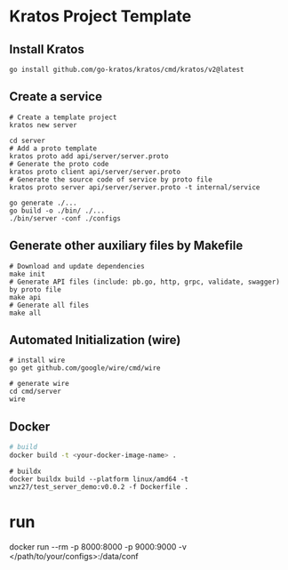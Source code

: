<!--
 * @Author: 27
 * @LastEditors: 27
 * @Date: 2023-10-21 20:07:02
 * @LastEditTime: 2023-10-24 13:57:08
 * @FilePath: /Coding-Daily/content/examples/serverdemo/README.md
 * @description: type some description
-->
# Kratos Project Template

## Install Kratos
```
go install github.com/go-kratos/kratos/cmd/kratos/v2@latest
```
## Create a service
```
# Create a template project
kratos new server

cd server
# Add a proto template
kratos proto add api/server/server.proto
# Generate the proto code
kratos proto client api/server/server.proto
# Generate the source code of service by proto file
kratos proto server api/server/server.proto -t internal/service

go generate ./...
go build -o ./bin/ ./...
./bin/server -conf ./configs
```
## Generate other auxiliary files by Makefile
```
# Download and update dependencies
make init
# Generate API files (include: pb.go, http, grpc, validate, swagger) by proto file
make api
# Generate all files
make all
```
## Automated Initialization (wire)
```
# install wire
go get github.com/google/wire/cmd/wire

# generate wire
cd cmd/server
wire
```

## Docker
```bash
# build
docker build -t <your-docker-image-name> .
```
```shell
# buildx
docker buildx build --platform linux/amd64 -t wnz27/test_server_demo:v0.0.2 -f Dockerfile .
```
# run
docker run --rm -p 8000:8000 -p 9000:9000 -v </path/to/your/configs>:/data/conf <your-docker-image-name>
```

